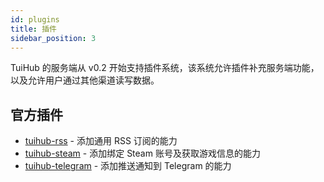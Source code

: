 ```yaml
---
id: plugins
title: 插件
sidebar_position: 3
---
```


TuiHub 的服务端从 v0.2 开始支持插件系统，该系统允许插件补充服务端功能，以及允许用户通过其他渠道读写数据。

## 官方插件

- [tuihub-rss](https://github.com/tuihub/tuihub-rss) - 添加通用 RSS 订阅的能力
- [tuihub-steam](https://github.com/tuihub/tuihub-steam) - 添加绑定 Steam 账号及获取游戏信息的能力
- [tuihub-telegram](https://github.com/tuihub/tuihub-telegram) - 添加推送通知到 Telegram 的能力